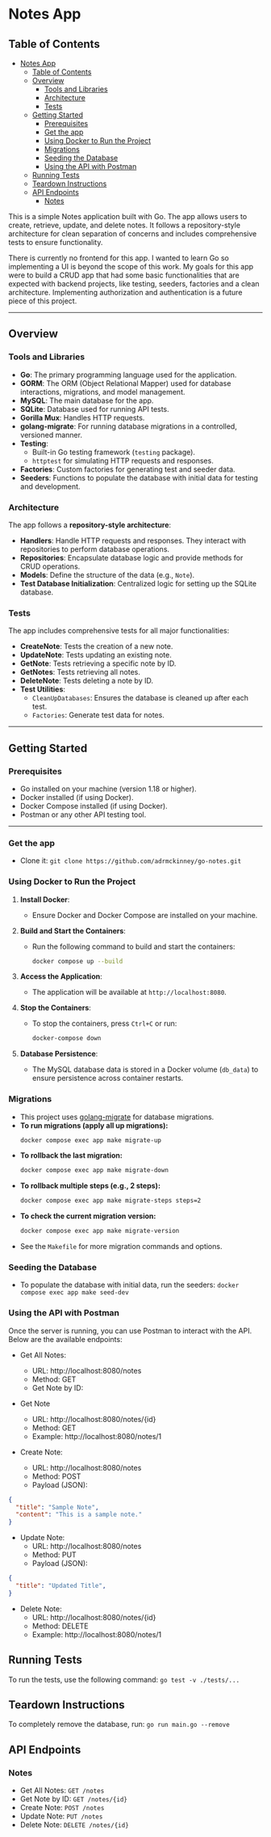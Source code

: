 # Notes App

## Table of Contents
- [Notes App](#notes-app)
  - [Table of Contents](#table-of-contents)
  - [Overview](#overview)
    - [Tools and Libraries](#tools-and-libraries)
    - [Architecture](#architecture)
    - [Tests](#tests)
  - [Getting Started](#getting-started)
    - [Prerequisites](#prerequisites)
    - [Get the app](#get-the-app)
    - [Using Docker to Run the Project](#using-docker-to-run-the-project)
    - [Migrations](#migrations)
    - [Seeding the Database](#seeding-the-database)
    - [Using the API with Postman](#using-the-api-with-postman)
  - [Running Tests](#running-tests)
  - [Teardown Instructions](#teardown-instructions)
  - [API Endpoints](#api-endpoints)
    - [Notes](#notes)

This is a simple Notes application built with Go. The app allows users to create, retrieve, update, and delete notes. It follows a repository-style architecture for clean separation of concerns and includes comprehensive tests to ensure functionality.

There is currently no frontend for this app. I wanted to learn Go so implementing a UI is beyond the scope of this work. My goals for this app were to build a CRUD app that had some basic functionalities that are expected with backend projects, like testing, seeders, factories and a clean architecture. Implementing authorization and authentication is a future piece of this project.

---

## Overview

### Tools and Libraries
- **Go**: The primary programming language used for the application.
- **GORM**: The ORM (Object Relational Mapper) used for database interactions, migrations, and model management.
- **MySQL**: The main database for the app.
- **SQLite**: Database used for running API tests.
- **Gorilla Mux**: Handles HTTP requests.
- **golang-migrate**: For running database migrations in a controlled, versioned manner.
- **Testing**:
  - Built-in Go testing framework (`testing` package).
  - `httptest` for simulating HTTP requests and responses.
- **Factories**: Custom factories for generating test and seeder data.
- **Seeders**: Functions to populate the database with initial data for testing and development.

### Architecture
The app follows a **repository-style architecture**:
- **Handlers**: Handle HTTP requests and responses. They interact with repositories to perform database operations.
- **Repositories**: Encapsulate database logic and provide methods for CRUD operations.
- **Models**: Define the structure of the data (e.g., `Note`).
- **Test Database Initialization**: Centralized logic for setting up the SQLite database.

### Tests
The app includes comprehensive tests for all major functionalities:
- **CreateNote**: Tests the creation of a new note.
- **UpdateNote**: Tests updating an existing note.
- **GetNote**: Tests retrieving a specific note by ID.
- **GetNotes**: Tests retrieving all notes.
- **DeleteNote**: Tests deleting a note by ID.
- **Test Utilities**:
  - `CleanUpDatabases`: Ensures the database is cleaned up after each test.
  - `Factories`: Generate test data for notes.

---

## Getting Started

### Prerequisites
- Go installed on your machine (version 1.18 or higher).
- Docker installed (if using Docker).
- Docker Compose installed (if using Docker).
- Postman or any other API testing tool.
---

### Get the app
- Clone it: `git clone https://github.com/adrmckinney/go-notes.git`

### Using Docker to Run the Project

1. **Install Docker**:
   - Ensure Docker and Docker Compose are installed on your machine.

2. **Build and Start the Containers**:
   - Run the following command to build and start the containers:
     ```bash
     docker compose up --build
     ```

3. **Access the Application**:
   - The application will be available at `http://localhost:8080`.

4. **Stop the Containers**:
   - To stop the containers, press `Ctrl+C` or run:
     ```bash
     docker-compose down
     ```

5. **Database Persistence**:
   - The MySQL database data is stored in a Docker volume (`db_data`) to ensure persistence across container restarts.

### Migrations
- This project uses [golang-migrate](https://github.com/golang-migrate/migrate) for database migrations.
- **To run migrations (apply all up migrations):**
  ```bash
  docker compose exec app make migrate-up
  ```
- **To rollback the last migration:**
  ```bash
  docker compose exec app make migrate-down
  ```
- **To rollback multiple steps (e.g., 2 steps):**
  ```bash
  docker compose exec app make migrate-steps steps=2
  ```
- **To check the current migration version:**
  ```bash
  docker compose exec app make migrate-version
  ```
- See the `Makefile` for more migration commands and options.

### Seeding the Database
- To populate the database with initial data, run the seeders: `docker compose exec app make seed-dev`

### Using the API with Postman
Once the server is running, you can use Postman to interact with the API. Below are the available endpoints:

- Get All Notes:
   - URL: http://localhost:8080/notes
   - Method: GET
   - Get Note by ID:

- Get Note
  - URL: http://localhost:8080/notes/{id}
  - Method: GET
  - Example: http://localhost:8080/notes/1

- Create Note:
  - URL: http://localhost:8080/notes
  - Method: POST
  - Payload (JSON):
```json
{
  "title": "Sample Note",
  "content": "This is a sample note."
}
```
- Update Note:
  - URL: http://localhost:8080/notes
  - Method: PUT
  - Payload (JSON):
```json
{
  "title": "Updated Title",
}
```
- Delete Note:
  - URL: http://localhost:8080/notes/{id}
  - Method: DELETE
  - Example: http://localhost:8080/notes/1


## Running Tests
To run the tests, use the following command: `go test -v ./tests/...`

## Teardown Instructions
To completely remove the database, run: `go run main.go --remove`

## API Endpoints
### Notes
- Get All Notes: `GET /notes`
- Get Note by ID: `GET /notes/{id}`
- Create Note: `POST /notes`
- Update Note: `PUT /notes`
- Delete Note: `DELETE /notes/{id}`
